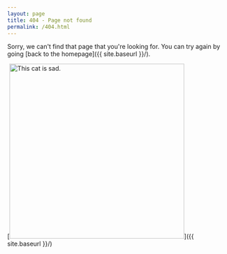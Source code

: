 ```yaml
---
layout: page
title: 404 - Page not found
permalink: /404.html
---
```


Sorry, we can't find that page that you're looking for. You can try again by going [back to the homepage]({{ site.baseurl }}/).

[<img src="https://sos-campmobile.pstatic.net/e/2jjigf/b_7bfUd018bng6e1saz9ztu33_4lxdhx.jpg" alt="This cat is sad." style="width: 400px;"/>]({{ site.baseurl }}/)
